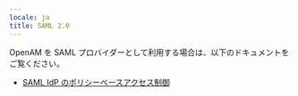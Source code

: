 ```yaml
---
locale: ja
title: SAML 2.0
---
```

OpenAM を SAML プロバイダーとして利用する場合は、以下のドキュメントをご覧ください。

* [SAML IdP のポリシーベースアクセス制御](../../ja/Policy-based-access-control-for-SAML-IdP/)
